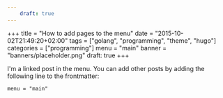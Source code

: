 ```yaml
---
    draft: true
---
```

+++
title = "How to add pages to the menu"
date = "2015-10-02T21:49:20+02:00"
tags = ["golang", "programming", "theme", "hugo"]
categories = ["programming"]
menu = "main"
banner = "banners/placeholder.png"
draft: true
+++

I'm a linked post in the menu. You can add other posts by adding the following line to the frontmatter:

    menu = "main"